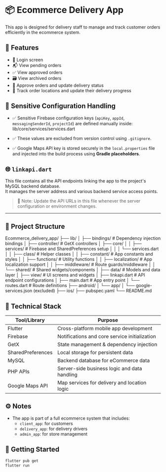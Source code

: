 # 📦 Ecommerce Delivery App

This app is designed for delivery staff to manage and track customer orders efficiently in the ecommerce system.

## 🚀 Features

- 🔐 Login screen
- 📬 View pending orders
- ✅ View approved orders
- 🗃️ View archived orders
- 🔄 Approve orders and update delivery status
- 📍 Track order locations and update their delivery progress

## 🔐 Sensitive Configuration Handling

- ✅ Sensitive Firebase configuration keys (`apiKey`, `appId`, `messagingSenderId`, `projectId`) are defined manually inside:
  lib/core/services/services.dart


- ✅ These values are excluded from version control using `.gitignore`.

- ✅ Google Maps API key is stored securely in the `local.properties` file and injected into the build process using **Gradle placeholders**.

## 🌐 `linkapi.dart`

This file contains all the API endpoints linking the app to the project's MySQL backend database.  
It manages the server address and various backend service access points.

> 🔄 Note: 
> Update the API URLs in this file whenever the server configuration or environment changes.

---

## 📁 Project Structure

Ecommerce_delivery_app/
├── lib/
│   ├── bindings/              # Dependency injection bindings
│   ├── controller/            # GetX controllers
│   ├── core/
│   │   ├── services/          # Firebase and SharedPreferences setup
│   │   │   └── services.dart
│   │   ├── class/             # Helper classes
│   │   ├── constant/          # App constants and styles
│   │   ├── functions/         # Utility functions
│   │   ├── localization/      # App localization support
│   │   ├── middleware/        # Route guards/middleware
│   │   └── shared/            # Shared widgets/components
│   ├── data/                  # Models and data layer
│   ├── view/                  # UI screens and widgets
│   ├── linkapi.dart           # API endpoint configurations
│   ├── main.dart              # App entry point
│   └── routes.dart            # Route definitions
├── android/
│   └── app/
│       └── google-services.json (excluded)
├── ios/
├── pubspec.yaml
└── README.md

## 🧰 Technical Stack

| Tool/Library      | Purpose                                       |
|-------------------|-----------------------------------------------|
| Flutter           | Cross-platform mobile app development         |
| Firebase          | Notifications and core service initialization |
| GetX              | State management & dependency injection       |
| SharedPreferences | Local storage for persistent data             |
| MySQL             | Backend database for eCommerce data           |
| PHP APIs          | Server-side business logic and data handling  |
| Google Maps API   | Map services for delivery and location logic  |


## ⚙️ Notes

- The app is part of a full ecommerce system that includes:
    - `client_app`: for customers
    - `delivery_app`: for delivery drivers
    - `admin_app`: for store management

## 🚀 Getting Started

```bash
flutter pub get
flutter run